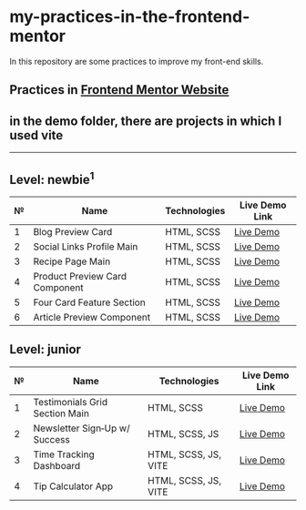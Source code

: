 # my-practices-in-the-frontend-mentor
In this repository are some practices to improve my front-end skills.

Practices in [Frontend Mentor Website](https://www.frontendmentor.io/)
---

## in the demo folder, there are projects in which I used vite

---

## Level: newbie<sup>1</sup>

| № | Name                              | Technologies    | Live Demo Link |
|---|-----------------------------------|------------------|----------------|
| 1 | Blog Preview Card                | HTML, SCSS | [Live Demo](https://leccon1.github.io/My-practices-in-the-frontend-mentor/newbie/blog-preview-card/) |
| 2 | Social Links Profile Main        | HTML, SCSS | [Live Demo](https://leccon1.github.io/My-practices-in-the-frontend-mentor/newbie/social-links-profile-main/) |
| 3 | Recipe Page Main                 | HTML, SCSS | [Live Demo](https://leccon1.github.io/My-practices-in-the-frontend-mentor/newbie/recipe-page-main/) |
| 4 | Product Preview Card Component   | HTML, SCSS | [Live Demo](https://leccon1.github.io/My-practices-in-the-frontend-mentor/newbie/product-preview-card-component-main/) |
| 5 | Four Card Feature Section        | HTML, SCSS | [Live Demo](https://leccon1.github.io/My-practices-in-the-frontend-mentor/newbie/four-card-feature-section-master/) |
| 6 | Article Preview Component        | HTML, SCSS | [Live Demo](https://leccon1.github.io/My-practices-in-the-frontend-mentor/newbie/article-preview-component-master/) |

## Level: junior

| № | Name                            | Technologies        | Live Demo Link |
|---|----------------------------------|----------------------|----------------|
| 1 | Testimonials Grid Section Main  | HTML, SCSS | [Live Demo](https://leccon1.github.io/My-practices-in-the-frontend-mentor/junior/testimonials-grid-section-main/) |
| 2 | Newsletter Sign‑Up w/ Success   | HTML, SCSS, JS | [Live Demo](https://leccon1.github.io/My-practices-in-the-frontend-mentor/junior/newsletter-sign-up-with-success-message-main/) |
| 3 | Time Tracking Dashboard         | HTML, SCSS, JS, VITE | [Live Demo](https://leccon1.github.io/My-practices-in-the-frontend-mentor/demo/junior/time-tracking-dashboard-main-demo/) |
| 4 | Tip Calculator App              | HTML, SCSS, JS, VITE | [Live Demo](https://leccon1.github.io/My-practices-in-the-frontend-mentor/demo/junior/tip-calculator-app-main-demo) |
